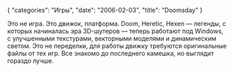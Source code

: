 {
   "categories": "Игры",
   "date": "2006-02-03",
   "title": "Doomsday"
}

Это не игра. Это движок, платформа. Doom, Heretic, Hexen — легенды, с которых начиналась эра 3D-шутеров — теперь работают под Windows, с улучшенными текстурами, векторными моделями и динамическим светом. Это не переделки, для работы движку требуются оригинальные файлы от тех игр. Все знакомо до последнего камешка, но выглядит гораздо лучше.
